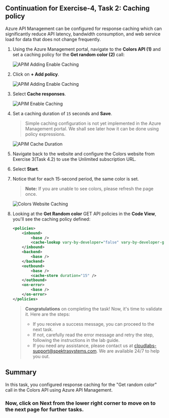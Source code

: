 ## Continuation for Exercise-4, Task 2: Caching policy

Azure API Management can be configured for response caching which can significantly reduce API latency, bandwidth consumption, and web service load for data that does not change frequently.

1. Using the Azure Management portal, navigate to the **Colors API (1)** and set a caching policy for the **Get random color (2)** call:

      ![APIM Adding Enable Caching](media/10.png)

1. Click on **+ Add policy**.
    
      ![APIM Adding Enable Caching](media/11.png)

1. Select **Cache responses**.

      ![APIM Enable Caching](media/12.png)

1. Set a caching duration of `15` seconds and **Save**.
    > Simple caching configuration is not yet implemented in the Azure Management portal. We shall see later how it can be done using policy expressions.

      ![APIM Cache Duration](media/inbond-processing.png)

1. Navigate back to the website and configure the Colors website from Exercise 3(Task 4.2) to use the Unlimited subscription URL.
1. Select **Start**.
1. Notice that for each 15-second period, the same color is set.

    > **Note:** If you are unable to see colors, please refresh the page once. 

    ![Colors Website Caching](media/14.png)

1. Looking at the **Get Random color** GET API policies in the **Code View**, you'll see the caching policy defined:
    ```xml
    <policies>
        <inbound>
            <base />
            <cache-lookup vary-by-developer="false" vary-by-developer-groups="false" allow-private-response-caching="false" must-revalidate="false" downstream-caching-type="none" />
        </inbound>
        <backend>
            <base />
        </backend>
        <outbound>
            <base />
            <cache-store duration="15" />
        </outbound>
        <on-error>
            <base />
        </on-error>
    </policies>
    ```

   > **Congratulations** on completing the task! Now, it's time to validate it. Here are the steps:
   > - If you receive a success message, you can proceed to the next task.
   > - If not, carefully read the error message and retry the step, following the instructions in the lab guide. 
   > - If you need any assistance, please contact us at cloudlabs-support@spektrasystems.com. We are available 24/7 to help you out.
         
      <validation step="23e3a74f-bdaf-49f0-9cab-d1090fe06328" />

## Summary
In this task, you configured response caching for the "Get random color" call in the Colors API using Azure API Management.

### Now, click on Next from the lower right corner to move on to the next page for further tasks.
